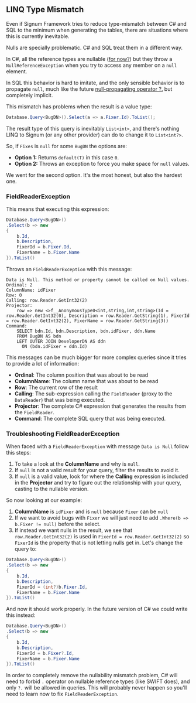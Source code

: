 ## LINQ Type Mismatch

Even if Signum Framework tries to reduce type-mismatch between C# and SQL to the minimum when generating the tables, there are situations where this is currently inevitable. 

Nulls are specially problematic. C# and SQL treat them in a different way. 

In C#, all the reference types are nullable ([for now?](https://roslyn.codeplex.com/discussions/541334)) but they throw a `NullReferenceException` when you try to access any member on a `null` element. 

In SQL this behavior is hard to imitate, and the only sensible behavior is to propagate `null`, much like the future [null-propagating operator ?.](https://roslyn.codeplex.com/discussions/540883) but completely implicit.

This mismatch has problems when the result is a value type:

```C#
Database.Query<BugDN>().Select(a => a.Fixer.Id).ToList();
```

The result type of this query is inevitably `List<int>`, and there's nothing LINQ to Signum (or any other provider) can do to change it to `List<int?>`. 

So, if `Fixes` is `null` for some `BugDN` the options are:

* **Option 1:**  Returns `default(T)` in this case `0`. 
* **Option 2:**  Throws an exception to force you make space for `null` values. 

We went for the second option. It's the most honest, but also the hardest one. 

### FieldReaderException

This means that executing this expression: 

```C#
Database.Query<BugDN>()
.Select(b => new 
{
    b.Id,
    b.Description,
    FixerId = b.Fixer.Id,
    FixerName = b.Fixer.Name 
}).ToList()
```

Throws an `FieldReaderException` with this message: 

```
Data is Null. This method or property cannot be called on Null values.
Ordinal: 2
ColumnName: idFixer
Row: 0
Calling: row.Reader.GetInt32(2)
Projector:
    row => new <>f__AnonymousType0<int,string,int,string>(Id = row.Reader.GetInt32(0), Description = row.Reader.GetString(1), FixerId = row.Reader.GetInt32(2), FixerName = row.Reader.GetString(3))
Command:
    SELECT bdn.Id, bdn.Description, bdn.idFixer, ddn.Name
    FROM BugDN AS bdn
    LEFT OUTER JOIN DeveloperDN AS ddn
      ON (bdn.idFixer = ddn.Id)
```

This messages can be much bigger for more complex queries since it tries to provide a lot of information: 

* **Ordinal**: The column position that was about to be read
* **ColumnName**: The column name that was about to be read
* **Row**: The current row of the result
* **Calling**: The sub-expression calling the `FieldReader` (proxy to the `DataReader`) that was being executed. 
* **Projector**: The complete C# expression that generates the results from the `FieldReader`.
* **Command**: The complete SQL query that was being executed. 


### Troubleshooting FieldReaderException   

When faced with a `FieldReaderException` with message `Data is Null` follow this steps: 

1. To take a look at the **ColumnName**  and why is `null`. 
2. If `null` is not a valid result for your query, filter the results to avoid it.
3. If `null` is a valid value, look for where the **Calling** expression is included in the **Projector** and try to figure out the relationship with your query, casting to the nullable version. 

So now looking at our example: 

1. **ColumnName** is `idFixer` and is `null` because `Fixer` can be `null`
2. If we want to avoid bugs with `Fixer` we will just need to add `.Where(b => b.Fixer != null)` before the select.
3. If instead we want nulls in the result, we see that `row.Reader.GetInt32(2)` is used in `FixerId = row.Reader.GetInt32(2)` so `FixerId` is the property that is not letting nulls get in. Let's change the query to: 

```C#
Database.Query<BugDN>()
.Select(b => new 
{
    b.Id,
    b.Description,
    FixerId = (int?)b.Fixer.Id,
    FixerName = b.Fixer.Name 
}).ToList()
```

And now it should work properly. In the future version of C# we could write this instead: 

```C#
Database.Query<BugDN>()
.Select(b => new 
{
    b.Id,
    b.Description,
    FixerId = b.Fixer?.Id,
    FixerName = b.Fixer.Name 
}).ToList()
```

In order to completely remove the nullability mismatch problem, C# will need to forbid  `.` operator on nullable reference types (like SWIFT does), and only `?.` will be allowed in queries. This will probably never happen so you'll need to learn now to fix `FieldReaderException`.  


